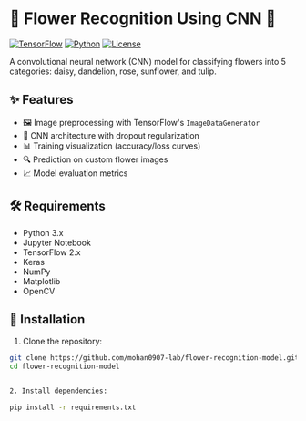 # 🌸 Flower Recognition Using CNN 🌼

[![TensorFlow](https://img.shields.io/badge/TensorFlow-2.x-orange)](https://www.tensorflow.org/)
[![Python](https://img.shields.io/badge/Python-3.x-blue)](https://www.python.org/)
[![License](https://img.shields.io/badge/License-MIT-green)](LICENSE)

A convolutional neural network (CNN) model for classifying flowers into 5 categories: daisy, dandelion, rose, sunflower, and tulip.


## ✨ Features

- 🖼️ Image preprocessing with TensorFlow's `ImageDataGenerator`
- 🧠 CNN architecture with dropout regularization
- 📊 Training visualization (accuracy/loss curves)
- 🔍 Prediction on custom flower images
- 📈 Model evaluation metrics

## 🛠️ Requirements

- Python 3.x
- Jupyter Notebook
- TensorFlow 2.x
- Keras
- NumPy
- Matplotlib
- OpenCV

## 🚀 Installation

  1. Clone the repository:
  ```bash
  git clone https://github.com/mohan0907-lab/flower-recognition-model.git
  cd flower-recognition-model


  2. Install dependencies:
  
  pip install -r requirements.txt
